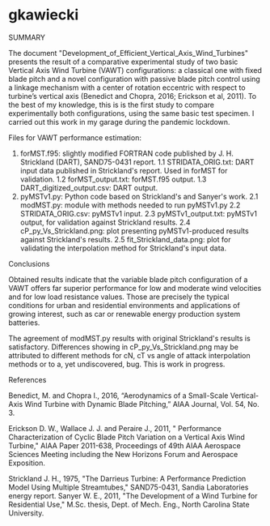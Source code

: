 # gkawiecki
SUMMARY

The document "Development_of_Efficient_Vertical_Axis_Wind_Turbines" presents the result of a comparative experimental study of two basic Vertical Axis Wind Turbine (VAWT) configurations: a classical one with fixed blade pitch and a novel configuration with passive blade pitch control using a linkage mechanism with a center of rotation eccentric with respect to turbine’s vertical axis (Benedict and Chopra, 2016; Erickson et al, 2011). To the best of my knowledge, this is is the first study to compare experimentally both configurations, using the same basic test specimen. I carried out this work in my garage during the pandemic lockdown.

Files for VAWT performance estimation:
1. forMST.f95: slightly modified FORTRAN code published by J. H. Strickland (DART), SAND75-0431 report.
1.1 STRIDATA_ORIG.txt: DART input data published in Strickland's report. Used in forMST for validation.
1.2 forMST_output.txt: forMST.f95 output.
1.3 DART_digitized_output.csv: DART output.
2. pyMSTv1.py: Python code based on Strickland's and Sanyer's work. 
2.1 modMST.py: module with methods needed to run pyMSTv1.py
2.2 STRIDATA_ORIG.csv: pyMSTv1 input.
2.3 pyMSTv1_output.txt: pyMSTv1 output, for validation against Strickland results.
2.4 cP_py_Vs_Strickland.png: plot presenting pyMSTv1-produced results against Strickland's results.
2.5 fit_Strickland_data.png: plot for validating the interpolation method for Strickland's input data. 

Conclusions

Obtained results indicate that the variable blade pitch configuration of a VAWT offers far superior performance for low and moderate wind velocities and for low load resistance values.  Those are precisely the typical conditions for urban and residential environments and applications of growing interest, such as car or renewable energy production system batteries.

The agreement of modMST.py results with original Strickland's results is satisfactory. Differences showing in cP_py_Vs_Strickland.png may be attributed to different methods for cN, cT vs angle of attack interpolation methods or to a, yet undiscovered, bug. This is work in progress. 

References

Benedict, M. and Chopra I., 2016, “Aerodynamics of a Small-Scale Vertical-Axis Wind Turbine with Dynamic Blade Pitching,” AIAA Journal, Vol. 54, No. 3.

Erickson D. W., Wallace J. J. and Peraire J., 2011, " Performance Characterization of Cyclic Blade Pitch Variation on a Vertical Axis Wind Turbine," AIAA Paper 2011-638, Proceedings of 49th AIAA Aerospace Sciences Meeting including the New Horizons Forum and Aerospace Exposition.

Strickland J. H., 1975, "The Darrieus Turbine: A Performance Prediction Model Using Multiple Streamtubes," SAND75-0431, Sandia Laboratories energy report.
Sanyer W. E., 2011, "The Development of a Wind Turbine for Residential Use," M.Sc. thesis, Dept. of Mech. Eng., North Carolina State University.
